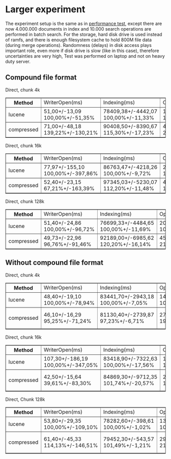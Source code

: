 # Larger experiment #
The experiment setup is the same as in [performance test](Performance.md), except there are now 4.000.000 documents in index and 10.000 search operations are performed in batch search. For the storage, hard disk drive is used instead of ramfs, and there is enough filesystem cache to hold 800M file data (during merge operations). Randomness (delays) in disk access plays important role, even more if disk drive is slow (like in this case), therefore uncertainties are very high, Test was performed on laptop and not on heavy duty server.

## Compound file format ##

Direct, chunk 4k

<table border='1'><tr><th>Method</th><td>WriterOpen(ms)</td><td>Indexing(ms)</td><td>Optimization(ms)</td><td>Closing(ms)</td><td>ReaderOpen(ms)</td><td>Single search(ms)</td><td>Search(ms)</td><td>ReaderClose(ms)</td><td>Size(bytes)</td></tr><tr><td>lucene</td><td>51,00+/-13,09 100,00%+/-51,35%</td><td>78409,38+/-4442,07 100,00%+/-11,33%</td><td>18696,88+/-4565,65 100,00%+/-48,84%</td><td>10848,00+/-3748,49 100,00%+/-69,11%</td><td>8,38+/-1,92 100,00%+/-45,91%</td><td>8,63+/-0,74 100,00%+/-17,25%</td><td>257,00+/-23,52 100,00%+/-18,30%</td><td>0,25+/-0,46 100,00%+/-370,33%</td><td>387247316,00+/-0,00 100,00%+/-0,00%</td></tr><tr><td>compressed</td><td>71,00+/-48,18 139,22%+/-130,21%</td><td>90408,50+/-8390,67 115,30%+/-17,23%</td><td>41823,38+/-2487,80 223,69%+/-67,93%</td><td>1352,50+/-61,02 12,47%+/-4,87%</td><td>50,88+/-15,75 607,46%+/-327,54%</td><td>30,13+/-2,23 349,28%+/-56,01%</td><td>3867,88+/-167,56 1505,01%+/-202,93%</td><td>0,13+/-0,35 50,00%+/-234,00%</td><td>40563293,00+/-2,07 10,47%+/-0,00%</td></tr></table>

Direct, chunk 16k
<table border='1'><tr><th>Method</th><td>WriterOpen(ms)</td><td>Indexing(ms)</td><td>Optimization(ms)</td><td>Closing(ms)</td><td>ReaderOpen(ms)</td><td>Single search(ms)</td><td>Search(ms)</td><td>ReaderClose(ms)</td><td>Size(bytes)</td></tr><tr><td>lucene</td><td>77,97+/-155,10 100,00%+/-397,86%</td><td>86763,47+/-4218,26 100,00%+/-9,72%</td><td>27063,73+/-6253,85 100,00%+/-46,22%</td><td>9436,10+/-4284,98 100,00%+/-90,82%</td><td>8,27+/-2,85 100,00%+/-69,00%</td><td>11,97+/-9,82 100,00%+/-164,14%</td><td>259,93+/-33,98 100,00%+/-26,14%</td><td>0,03+/-0,18 100,00%+/-1095,45%</td><td>387247316,00+/-0,00 100,00%+/-0,00%</td></tr><tr><td>compressed</td><td>52,40+/-23,15 67,21%+/-163,39%</td><td>97345,03+/-5230,07 112,20%+/-11,48%</td><td>44006,13+/-3233,26 162,60%+/-49,52%</td><td>1303,20+/-144,65 13,81%+/-7,80%</td><td>18,40+/-5,59 222,58%+/-144,45%</td><td>27,90+/-6,71 233,15%+/-247,43%</td><td>1377,50+/-58,84 529,94%+/-91,91%</td><td>0,03+/-0,18 100,00%+/-1095,45%</td><td>36272245,97+/-2,08 9,37%+/-0,00%</td></tr></table>


Direct, chunk 128k

<table border='1'><tr><th>Method</th><td>WriterOpen(ms)</td><td>Indexing(ms)</td><td>Optimization(ms)</td><td>Closing(ms)</td><td>ReaderOpen(ms)</td><td>Single search(ms)</td><td>Search(ms)</td><td>ReaderClose(ms)</td><td>Size(bytes)</td></tr><tr><td>lucene</td><td>51,40+/-24,86 100,00%+/-96,72%</td><td>76699,33+/-4484,65 100,00%+/-11,69%</td><td>20866,63+/-4497,88 100,00%+/-43,11%</td><td>9187,30+/-4196,77 100,00%+/-91,36%</td><td>9,03+/-7,02 100,00%+/-155,52%</td><td>11,10+/-5,16 100,00%+/-93,01%</td><td>246,77+/-19,51 100,00%+/-15,82%</td><td>0,13+/-0,35 100,00%+/-518,62%</td><td>387247316,00+/-0,00 100,00%+/-0,00%</td></tr><tr><td>compressed</td><td>49,73+/-22,96 96,76%+/-91,46%</td><td>92189,00+/-6985,62 120,20%+/-16,14%</td><td>45528,17+/-2233,49 218,19%+/-57,73%</td><td>1240,83+/-76,76 13,51%+/-7,01%</td><td>17,73+/-12,08 196,31%+/-286,35%</td><td>33,40+/-18,07 300,90%+/-302,74%</td><td>1722,73+/-173,75 698,12%+/-125,62%</td><td>0,07+/-0,25 50,00%+/-319,94%</td><td>35333905,90+/-2,02 9,12%+/-0,00%</td></tr></table>

## Without compound file format ##

Direct, chunk 4k
<table border='1'><tr><th>Method</th><td>WriterOpen(ms)</td><td>Indexing(ms)</td><td>Optimization(ms)</td><td>Closing(ms)</td><td>ReaderOpen(ms)</td><td>Single search(ms)</td><td>Search(ms)</td><td>ReaderClose(ms)</td><td>Size(bytes)</td></tr><tr><td>lucene</td><td>48,40+/-19,10 100,00%+/-78,94%</td><td>83441,70+/-2943,18 100,00%+/-7,05%</td><td>14107,40+/-905,38 100,00%+/-12,84%</td><td>9083,80+/-2733,07 100,00%+/-60,17%</td><td>8,50+/-0,71 100,00%+/-16,64%</td><td>10,40+/-3,03 100,00%+/-58,19%</td><td>278,60+/-36,95 100,00%+/-26,52%</td><td>0,00+/-0,00 NaN%+/-NaN%</td><td>387247187,00+/-0,00 100,00%+/-0,00%</td></tr><tr><td>compressed</td><td>46,10+/-16,29 95,25%+/-71,24%</td><td>81130,40+/-2739,87 97,23%+/-6,71%</td><td>27965,90+/-655,42 198,24%+/-17,37%</td><td>2392,10+/-117,32 26,33%+/-9,21%</td><td>42,70+/-10,36 502,35%+/-163,68%</td><td>29,50+/-1,58 283,65%+/-97,73%</td><td>1431,00+/-101,35 513,64%+/-104,49%</td><td>0,20+/-0,63 Infinity%+/-NaN%</td><td>40610134,70+/-1,64 10,49%+/-0,00%</td></tr></table>


Direct, chunk 16k

<table border='1'><tr><th>Method</th><td>WriterOpen(ms)</td><td>Indexing(ms)</td><td>Optimization(ms)</td><td>Closing(ms)</td><td>ReaderOpen(ms)</td><td>Single search(ms)</td><td>Search(ms)</td><td>ReaderClose(ms)</td><td>Size(bytes)</td></tr><tr><td>lucene</td><td>107,30+/-186,19 100,00%+/-347,05%</td><td>83418,90+/-7322,63 100,00%+/-17,56%</td><td>14529,80+/-1453,17 100,00%+/-20,00%</td><td>7895,70+/-3642,38 100,00%+/-92,26%</td><td>11,50+/-10,74 100,00%+/-186,82%</td><td>11,30+/-5,12 100,00%+/-90,65%</td><td>255,80+/-19,23 100,00%+/-15,03%</td><td>0,00+/-0,00 NaN%+/-NaN%</td><td>387247187,00+/-0,00 100,00%+/-0,00%</td></tr><tr><td>compressed</td><td>42,50+/-15,64 39,61%+/-83,30%</td><td>84869,30+/-9712,35 101,74%+/-20,57%</td><td>27422,90+/-1296,22 188,74%+/-27,80%</td><td>2248,40+/-134,21 28,48%+/-14,84%</td><td>18,50+/-1,96 160,87%+/-167,29%</td><td>32,30+/-12,90 285,84%+/-243,74%</td><td>864,90+/-58,64 338,12%+/-48,34%</td><td>0,20+/-0,42 Infinity%+/-NaN%</td><td>36282265,10+/-2,73 9,37%+/-0,00%</td></tr></table>

Direct, Chunk 128k

<table border='1'><tr><th>Method</th><td>WriterOpen(ms)</td><td>Indexing(ms)</td><td>Optimization(ms)</td><td>Closing(ms)</td><td>ReaderOpen(ms)</td><td>Single search(ms)</td><td>Search(ms)</td><td>ReaderClose(ms)</td><td>Size(bytes)</td></tr><tr><td>lucene</td><td>53,80+/-29,35 100,00%+/-109,10%</td><td>78282,60+/-398,61 100,00%+/-1,02%</td><td>13918,40+/-1318,97 100,00%+/-18,95%</td><td>8064,70+/-3251,82 100,00%+/-80,64%</td><td>8,60+/-1,96 100,00%+/-45,47%</td><td>8,80+/-0,42 100,00%+/-9,58%</td><td>247,00+/-23,60 100,00%+/-19,11%</td><td>0,00+/-0,00 NaN%+/-NaN%</td><td>387247187,00+/-0,00 100,00%+/-0,00%</td></tr><tr><td>compressed</td><td>61,40+/-45,33 114,13%+/-146,51%</td><td>79452,30+/-543,57 101,49%+/-1,21%</td><td>29442,50+/-407,78 211,54%+/-22,98%</td><td>2137,80+/-112,12 26,51%+/-12,08%</td><td>19,00+/-10,50 220,93%+/-172,30%</td><td>26,00+/-1,05 295,45%+/-26,13%</td><td>1663,30+/-104,85 673,40%+/-106,79%</td><td>0,10+/-0,32 Infinity%+/-NaN%</td><td>35333011,30+/-1,89 9,12%+/-0,00%</td></tr></table>